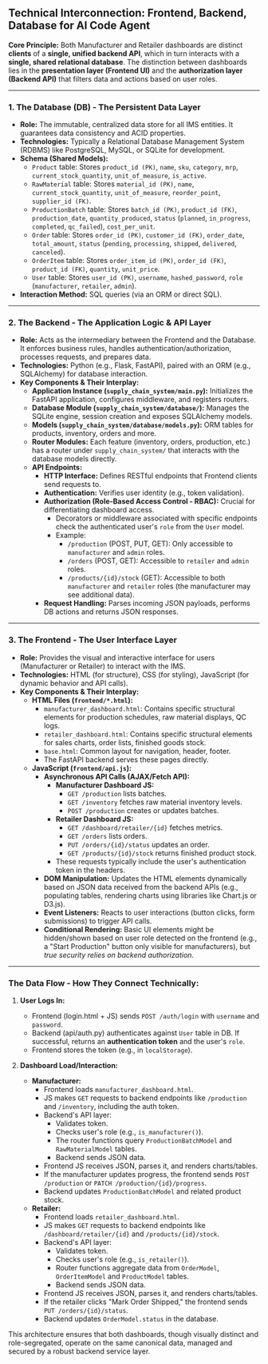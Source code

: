 
## Technical Interconnection: Frontend, Backend, Database for AI Code Agent

**Core Principle:** Both Manufacturer and Retailer dashboards are distinct **clients** of a **single, unified backend API**, which in turn interacts with a **single, shared relational database**. The distinction between dashboards lies in the **presentation layer (Frontend UI)** and the **authorization layer (Backend API)** that filters data and actions based on user roles.

---

### 1. The Database (DB) - The Persistent Data Layer

* **Role:** The immutable, centralized data store for all IMS entities. It guarantees data consistency and ACID properties.
* **Technologies:** Typically a Relational Database Management System (RDBMS) like PostgreSQL, MySQL, or SQLite for development.
* **Schema (Shared Models):**
    * `Product` table: Stores `product_id (PK)`, `name`, `sku`, `category`, `mrp`, `current_stock_quantity`, `unit_of_measure`, `is_active`.
    * `RawMaterial` table: Stores `material_id (PK)`, `name`, `current_stock_quantity`, `unit_of_measure`, `reorder_point`, `supplier_id (FK)`.
    * `ProductionBatch` table: Stores `batch_id (PK)`, `product_id (FK)`, `production_date`, `quantity_produced`, `status` (`planned`, `in_progress`, `completed`, `qc_failed`), `cost_per_unit`.
    * `Order` table: Stores `order_id (PK)`, `customer_id (FK)`, `order_date`, `total_amount`, `status` (`pending`, `processing`, `shipped`, `delivered`, `canceled`).
    * `OrderItem` table: Stores `order_item_id (PK)`, `order_id (FK)`, `product_id (FK)`, `quantity`, `unit_price`.
    * `User` table: Stores `user_id (PK)`, `username`, `hashed_password`, `role` (`manufacturer`, `retailer`, `admin`).
* **Interaction Method:** SQL queries (via an ORM or direct SQL).

---

### 2. The Backend - The Application Logic & API Layer

* **Role:** Acts as the intermediary between the Frontend and the Database. It enforces business rules, handles authentication/authorization, processes requests, and prepares data.
* **Technologies:** Python (e.g., Flask, FastAPI), paired with an ORM (e.g., SQLAlchemy) for database interaction.
* **Key Components & Their Interplay:**
    * **Application Instance (`supply_chain_system/main.py`):** Initializes the FastAPI application, configures middleware, and registers routers.
    * **Database Module (`supply_chain_system/database/`):** Manages the SQLite engine, session creation and exposes SQLAlchemy models.
    * **Models (`supply_chain_system/database/models.py`):** ORM tables for products, inventory, orders and more.
    * **Router Modules:** Each feature (inventory, orders, production, etc.) has a router under `supply_chain_system/` that interacts with the database models directly.
    * **API Endpoints:**
        * **HTTP Interface:** Defines RESTful endpoints that Frontend clients send requests to.
        * **Authentication:** Verifies user identity (e.g., token validation).
        * **Authorization (Role-Based Access Control - RBAC):** Crucial for differentiating dashboard access.
            * Decorators or middleware associated with specific endpoints check the authenticated user's `role` from the `User` model.
            * Example:
                * `/production` (POST, PUT, GET): Only accessible to `manufacturer` and `admin` roles.
                * `/orders` (POST, GET): Accessible to `retailer` and `admin` roles.
                * `/products/{id}/stock` (GET): Accessible to both `manufacturer` and `retailer` roles (the manufacturer may see additional data).
        * **Request Handling:** Parses incoming JSON payloads, performs DB actions and returns JSON responses.

---

### 3. The Frontend - The User Interface Layer

* **Role:** Provides the visual and interactive interface for users (Manufacturer or Retailer) to interact with the IMS.
* **Technologies:** HTML (for structure), CSS (for styling), JavaScript (for dynamic behavior and API calls).
* **Key Components & Their Interplay:**
    * **HTML Files (`frontend/*.html`):**
        * `manufacturer_dashboard.html`: Contains specific structural elements for production schedules, raw material displays, QC logs.
        * `retailer_dashboard.html`: Contains specific structural elements for sales charts, order lists, finished goods stock.
        * `base.html`: Common layout for navigation, header, footer.
        * The FastAPI backend serves these pages directly.
    * **JavaScript (`frontend/api.js`):**
        * **Asynchronous API Calls (AJAX/Fetch API):**
            * **Manufacturer Dashboard JS:**
                * `GET /production` lists batches.
                * `GET /inventory` fetches raw material inventory levels.
                * `POST /production` creates or updates batches.
            * **Retailer Dashboard JS:**
                * `GET /dashboard/retailer/{id}` fetches metrics.
                * `GET /orders` lists orders.
                * `PUT /orders/{id}/status` updates an order.
                * `GET /products/{id}/stock` returns finished product stock.
            * These requests typically include the user's authentication token in the headers.
        * **DOM Manipulation:** Updates the HTML elements dynamically based on JSON data received from the backend APIs (e.g., populating tables, rendering charts using libraries like Chart.js or D3.js).
        * **Event Listeners:** Reacts to user interactions (button clicks, form submissions) to trigger API calls.
        * **Conditional Rendering:** Basic UI elements might be hidden/shown based on user role detected on the frontend (e.g., a "Start Production" button only visible for manufacturers), but *true security relies on backend authorization*.

---

### The Data Flow - How They Connect Technically:

1.  **User Logs In:**
    * Frontend (login.html + JS) sends `POST /auth/login` with `username` and `password`.
    * Backend (api/auth.py) authenticates against `User` table in DB. If successful, returns an **authentication token** and the user's `role`.
    * Frontend stores the token (e.g., in `localStorage`).

2.  **Dashboard Load/Interaction:**
    * **Manufacturer:**
        * Frontend loads `manufacturer_dashboard.html`.
        * JS makes `GET` requests to backend endpoints like `/production` and `/inventory`, including the auth token.
        * Backend's API layer:
            * Validates token.
            * Checks user's role (e.g., `is_manufacturer()`).
            * The router functions query `ProductionBatchModel` and `RawMaterialModel` tables.
            * Backend sends JSON data.
        * Frontend JS receives JSON, parses it, and renders charts/tables.
        * If the manufacturer updates progress, the frontend sends `POST /production` or `PATCH /production/{id}/progress`.
        * Backend updates `ProductionBatchModel` and related product stock.
    * **Retailer:**
        * Frontend loads `retailer_dashboard.html`.
        * JS makes `GET` requests to backend endpoints like `/dashboard/retailer/{id}` and `/products/{id}/stock`.
        * Backend's API layer:
            * Validates token.
            * Checks user's role (e.g., `is_retailer()`).
            * Router functions aggregate data from `OrderModel`, `OrderItemModel` and `ProductModel` tables.
            * Backend sends JSON data.
        * Frontend JS receives JSON, parses it, and renders charts/tables.
        * If the retailer clicks "Mark Order Shipped," the frontend sends `PUT /orders/{id}/status`.
        * Backend updates `OrderModel.status` in the database.

This architecture ensures that both dashboards, though visually distinct and role-segregated, operate on the same canonical data, managed and secured by a robust backend service layer.
